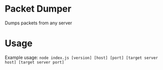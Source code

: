# Packet Dumper

Dumps packets from any server

# Usage

Example usage: ```node index.js [version] [host] [port] [target server host] [target server port]```
